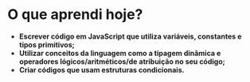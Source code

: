# O que aprendi hoje?
- **Escrever código em JavaScript que utiliza variáveis, constantes e tipos primitivos;**  
- **Utilizar conceitos da linguagem como a tipagem dinâmica e operadores lógicos/aritméticos/de atribuição no seu código;**  
- **Criar códigos que usam estruturas condicionais.**